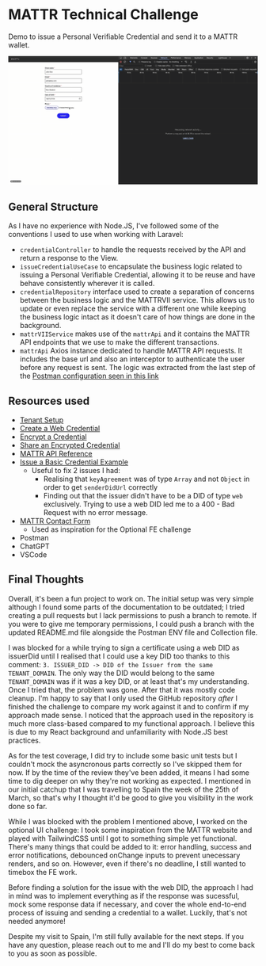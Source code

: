 # MATTR Technical Challenge
Demo to issue a Personal Verifiable Credential and send it to a MATTR wallet.

![Demo gif](./src//assets/demo.gif)

## General Structure
As I have no experience with Node.JS, I've followed some of the conventions I used to use when working with Laravel:

- `credentialController` to handle the requests received by the API and return a response to the View.
- `issueCredentialUseCase` to encapsulate the business logic related to issuing a Personal Verifiable Credential, allowing it to be reuse and have behave consistently wherever it is called.
- `credentialRepository` interface used to create a separation of concerns between the business logic and the MATTRVII service. This allows us to update or even replace the service with a different one while keeping the business logic intact as it doesn't care of how things are done in the background.
- `mattrVIIService` makes use of the `mattrApi` and it contains the MATTR API endpoints that we use to make the different transactions.
- `mattrApi` Axios instance dedicated to handle MATTR API requests. It includes the base url and also an interceptor to authenticate the user before any request is sent. The logic was extracted from the last step of the [Postman configuration seen in this link](https://github.com/mattrglobal/sample-apps/tree/master/postman)

## Resources used
- [Tenant Setup](https://learn.mattr.global/tutorials/tenant-management/tenant-setup)
- [Create a Web Credential](https://learn.mattr.global/tutorials/create/web-credentials/basic)
- [Encrypt a Credential](https://learn.mattr.global/tutorials/offer/direct/encrypt)
- [Share an Encrypted Credential](https://learn.mattr.global/tutorials/offer/direct/send)
- [MATTR API Reference](https://learn.mattr.global/api-reference/latest)
- [Issue a Basic Credential Example](https://github.com/mattrglobal/sample-apps/blob/master/implementation-patterns/direct-issuance.ts)
  - Useful to fix 2 issues I had:
    - Realising that `keyAgreement` was of type `Array` and not `Object` in order to get `senderDidUrl` correctly
    - Finding out that the issuer didn't have to be a DID of type `web` exclusively. Trying to use a web DID led me to a 400 - Bad Request with no error message.
- [MATTR Contact Form](https://mattr.global/contact)
  - Used as inspiration for the Optional FE challenge
- Postman
- ChatGPT
- VSCode

## Final Thoughts
Overall, it's been a fun project to work on. The initial setup was very simple although I found some parts of the documentation to be outdated; I tried creating a pull requests but I lack permissions to push a branch to remote. If you were to give me temporary permissions, I could push a branch with the updated README.md file alongside the Postman ENV file and Collection file.

I was blocked for a while trying to sign a certificate using a web DID as issuerDid until I realised that I could use a key DID too thanks to this comment: `3. ISSUER_DID -> DID of the Issuer from the same TENANT_DOMAIN`. The only way the DID would belong to the same `TENANT_DOMAIN` was if it was a key DID, or at least that's my understanding. Once I tried that, the problem was gone. After that it was mostly code cleanup. I'm happy to say that I only used the GitHub repository _after_ I finished the challenge to compare my work against it and to confirm if my approach made sense. I noticed that the approach used in the repository is much more class-based compared to my functional approach. I believe this is due to my React background and unfamiliarity with Node.JS best practices.

As for the test coverage, I did try to include some basic unit tests but I couldn't mock the asyncronous parts correctly so I've skipped them for now. If by the time of the review they've been added, it means I had some time to dig deeper on why they're not working as expected. I mentioned in our initial catchup that I was travelling to Spain the week of the 25th of March, so that's why I thought it'd be good to give you visibility in the work done so far.

While I was blocked with the problem I mentioned above, I worked on the optional UI challenge: I took some inspiration from the MATTR website and played with TailwindCSS until I got to something simple yet functional. There's many things that could be added to it: error handling, success and error notifications, debounced onChange inputs to prevent unecessary renders, and so on. However, even if there's no deadline, I still wanted to timebox the FE work.

Before finding a solution for the issue with the web DID, the approach I had in mind was to implement everything as if the response was sucessful, mock some response data if necessary, and cover the whole end-to-end process of issuing and sending a credential to a wallet. Luckily, that's not needed anymore!

Despite my visit to Spain, I'm still fully available for the next steps. If you have any question, please reach out to me and I'll do my best to come back to you as soon as possible.